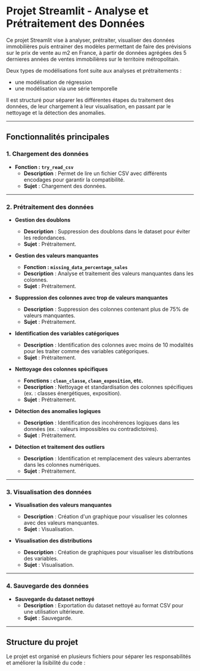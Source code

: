 # Projet Streamlit - Analyse et Prétraitement des Données

Ce projet Streamlit vise à analyser, prétraiter, visualiser des données immobilières puis entrainer des modèles permettant de faire des prévisions sur le prix de vente au m2 en France, à partir de données agrégées des 5 dernieres années de ventes immobilières sur le territoire métropolitain.

Deux types de modélisations font suite aux analyses et prétraitements : 
 - une modélisation de régression
 - une modélisation via une série temporelle

Il est structuré pour séparer les différentes étapes du traitement des données, de leur chargement à leur visualisation, en passant par le nettoyage et la détection des anomalies.

---

## **Fonctionnalités principales**

### **1. Chargement des données**
- **Fonction : `try_read_csv`**
  - **Description** : Permet de lire un fichier CSV avec différents encodages pour garantir la compatibilité.
  - **Sujet** : Chargement des données.

---

### **2. Prétraitement des données**
- **Gestion des doublons**
  - **Description** : Suppression des doublons dans le dataset pour éviter les redondances.
  - **Sujet** : Prétraitement.

- **Gestion des valeurs manquantes**
  - **Fonction : `missing_data_percentage_sales`**
  - **Description** : Analyse et traitement des valeurs manquantes dans les colonnes.
  - **Sujet** : Prétraitement.

- **Suppression des colonnes avec trop de valeurs manquantes**
  - **Description** : Suppression des colonnes contenant plus de 75% de valeurs manquantes.
  - **Sujet** : Prétraitement.

- **Identification des variables catégoriques**
  - **Description** : Identification des colonnes avec moins de 10 modalités pour les traiter comme des variables catégoriques.
  - **Sujet** : Prétraitement.

- **Nettoyage des colonnes spécifiques**
  - **Fonctions : `clean_classe`, `clean_exposition`, etc.**
  - **Description** : Nettoyage et standardisation des colonnes spécifiques (ex. : classes énergétiques, exposition).
  - **Sujet** : Prétraitement.

- **Détection des anomalies logiques**
  - **Description** : Identification des incohérences logiques dans les données (ex. : valeurs impossibles ou contradictoires).
  - **Sujet** : Prétraitement.

- **Détection et traitement des outliers**
  - **Description** : Identification et remplacement des valeurs aberrantes dans les colonnes numériques.
  - **Sujet** : Prétraitement.

---

### **3. Visualisation des données**
- **Visualisation des valeurs manquantes**
  - **Description** : Création d'un graphique pour visualiser les colonnes avec des valeurs manquantes.
  - **Sujet** : Visualisation.

- **Visualisation des distributions**
  - **Description** : Création de graphiques pour visualiser les distributions des variables.
  - **Sujet** : Visualisation.

---

### **4. Sauvegarde des données**
- **Sauvegarde du dataset nettoyé**
  - **Description** : Exportation du dataset nettoyé au format CSV pour une utilisation ultérieure.
  - **Sujet** : Sauvegarde.

---

## **Structure du projet**

Le projet est organisé en plusieurs fichiers pour séparer les responsabilités et améliorer la lisibilité du code :
